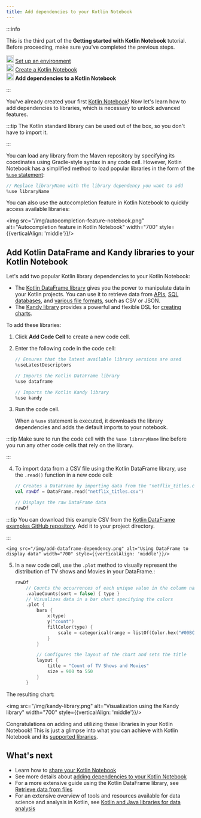 ```yaml
---
title: Add dependencies to your Kotlin Notebook
---
```



:::info
<p>
   This is the third part of the <strong>Getting started with Kotlin Notebook</strong> tutorial. Before proceeding, make sure you've completed the previous steps.
   </p>
<p>
   <img src="icon-1-done.svg" width="20" alt="First step"/> <a href="kotlin-notebook-set-up-env.md">Set up an environment</a><br/>
      <img src="icon-2-done.svg" width="20" alt="Second step"/> <a href="kotlin-notebook-create.md">Create a Kotlin Notebook</a><br/>
      <img src="icon-3.svg" width="20" alt="Third step"/> <strong>Add dependencies to a Kotlin Notebook</strong><br/>
   </p>

:::

You've already created your first [Kotlin Notebook](kotlin-notebook-overview.md)! Now let's learn how to add dependencies to libraries, which
is necessary to unlock advanced features.

:::tip
The Kotlin standard library can be used out of the box, so you don't have to import it.

:::


You can load any library from the Maven repository by specifying its coordinates using Gradle-style
syntax in any code cell. 
However, Kotlin Notebook has a simplified method to load popular libraries in the form of the [`%use` statement](https://www.jetbrains.com/help/idea/kotlin-notebook.html#import-libraries):

```kotlin
// Replace libraryName with the library dependency you want to add
%use libraryName
```

You can also use the autocompletion feature in Kotlin Notebook to quickly access available libraries:

<img src="/img/autocompletion-feature-notebook.png" alt="Autocompletion feature in Kotlin Notebook" width="700" style={{verticalAlign: 'middle'}}/>

## Add Kotlin DataFrame and Kandy libraries to your Kotlin Notebook

Let's add two popular Kotlin library dependencies to your Kotlin Notebook:
* The [Kotlin DataFrame library](https://kotlin.github.io/dataframe/gettingstarted.html) gives you the power to manipulate data in your Kotlin projects. 
You can use it to retrieve data from [APIs](data-analysis-work-with-api.md), [SQL databases](data-analysis-connect-to-db.md), and [various file formats](data-analysis-work-with-data-sources.md), such as CSV or JSON.
* The [Kandy library](https://kotlin.github.io/kandy/welcome.html) provides a powerful and flexible DSL for [creating charts](data-analysis-visualization.md).

To add these libraries:

1. Click **Add Code Cell** to create a new code cell.
2. Enter the following code in the code cell:

    ```kotlin
    // Ensures that the latest available library versions are used
    %useLatestDescriptors
    
    // Imports the Kotlin DataFrame library
    %use dataframe
    
    // Imports the Kotlin Kandy library
    %use kandy
    ```

3. Run the code cell.

    When a `%use` statement is executed, it downloads the library dependencies and adds the default imports to your notebook.

:::tip
     Make sure to run the code cell with the `%use libraryName` line before you run any other code cells that rely on the 
     library.

:::
    

4. To import data from a CSV file using the Kotlin DataFrame library, use the `.read()` function in a new code cell:

    ```kotlin
    // Creates a DataFrame by importing data from the "netflix_titles.csv" file.
    val rawDf = DataFrame.read("netflix_titles.csv")
    
    // Displays the raw DataFrame data
    rawDf
    ```

:::tip
     You can download this example CSV from the [Kotlin DataFrame examples GitHub repository](https://github.com/Kotlin/dataframe/blob/master/examples/notebooks/netflix/netflix_titles.csv).
     Add it to your project directory.

:::
    

    <img src="/img/add-dataframe-dependency.png" alt="Using DataFrame to display data" width="700" style={{verticalAlign: 'middle'}}/>

5. In a new code cell, use the `.plot` method to visually represent the distribution of TV shows and Movies in your DataFrame.:

    ```kotlin
    rawDf
        // Counts the occurrences of each unique value in the column named "type"
        .valueCounts(sort = false) { type }
        // Visualizes data in a bar chart specifying the colors
        .plot {
            bars {
                x(type)
                y("count")
                fillColor(type) {
                    scale = categorical(range = listOf(Color.hex("#00BCD4"), Color.hex("#009688")))
                }
            }
    
            // Configures the layout of the chart and sets the title
            layout {
                title = "Count of TV Shows and Movies"
                size = 900 to 550
            }
        }
    ```

The resulting chart:

<img src="/img/kandy-library.png" alt="Visualization using the Kandy library" width="700" style={{verticalAlign: 'middle'}}/>

Congratulations on adding and utilizing these libraries in your Kotlin Notebook!
This is just a glimpse into what you can achieve with Kotlin Notebook and its [supported libraries](data-analysis-libraries.md).

## What's next

* Learn how to [share your Kotlin Notebook](kotlin-notebook-share.md)
* See more details about [adding dependencies to your Kotlin Notebook](https://www.jetbrains.com/help/idea/kotlin-notebook.html#add-dependencies)
* For a more extensive guide using the Kotlin DataFrame library, see [Retrieve data from files](data-analysis-work-with-data-sources.md)
* For an extensive overview of tools and resources available for data science and analysis in Kotlin, see [Kotlin and Java libraries for data analysis](data-analysis-libraries.md)
